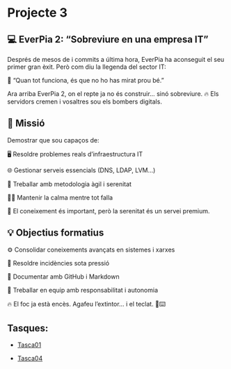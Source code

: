 # Projecte 3

## 💻 EverPia 2: “Sobreviure en una empresa IT”

Després de mesos de i commits a última hora, EverPia ha aconseguit el seu primer gran èxit.
Però com diu la llegenda del sector IT:

🧠 “Quan tot funciona, és que no ho has mirat prou bé.”

Ara arriba EverPia 2, on el repte ja no és construir… sinó sobreviure.
🔥 Els servidors cremen i vosaltres sou els bombers digitals.

## 🎯 Missió

Demostrar que sou capaços de:

🖥️ Resoldre problemes reals d’infraestructura IT

🌐 Gestionar serveis essencials (DNS, LDAP, LVM…)

🚀 Treballar amb metodologia àgil i serenitat

🧘‍♂️ Mantenir la calma mentre tot falla

💎 El coneixement és important, però la serenitat és un servei premium.

## 💡 Objectius formatius

⚙️ Consolidar coneixements avançats en sistemes i xarxes

🔧 Resoldre incidències sota pressió

📝 Documentar amb GitHub i Markdown

🤝 Treballar en equip amb responsabilitat i autonomia


🔥 El foc ja està encès.
Agafeu l’extintor… i el teclat. 🧯⌨️


## Tasques:
- [Tasca01](Tasca01)

- [Tasca04](Tasca04)
